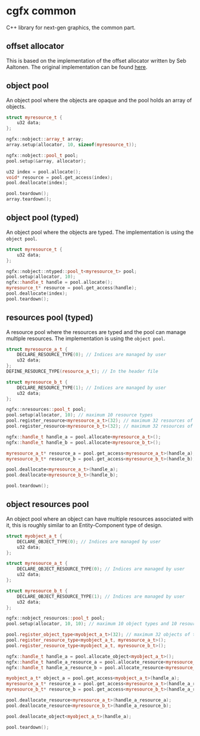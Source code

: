 # cgfx common

C++ library for next-gen graphics, the common part.

## offset allocator

This is based on the implementation of the offset allocator written by Seb Aaltonen. The original implementation can be found
[here](https://github.com/sebbbi/OffsetAllocator).

## object pool

An object pool where the objects are opaque and the pool holds an array of objects.

```c++
struct myresource_t {
    u32 data;
};

ngfx::nobject::array_t array;
array.setup(allocator, 10, sizeof(myresource_t));

ngfx::nobject::pool_t pool;
pool.setup(&array, allocator);

u32 index = pool.allocate();
void* resource = pool.get_access(index);
pool.deallocate(index);

pool.teardown();
array.teardown();
```

## object pool (typed)

An object pool where the objects are typed. The implementation is using the `object pool`.

```c++
struct myresource_t {
    u32 data;
};

ngfx::nobject::ntyped::pool_t<myresource_t> pool;
pool.setup(allocator, 10);
ngfx::handle_t handle = pool.allocate();
myresource_t* resource = pool.get_access(handle);
pool.deallocate(index);
pool.teardown();
```

## resources pool (typed)

A resource pool where the resources are typed and the pool can manage multiple resources. The implementation is using the `object pool`.

```c++
struct myresource_a_t {
    DECLARE_RESOURCE_TYPE(0); // Indices are managed by user
    u32 data;
};
DEFINE_RESOURCE_TYPE(resource_a_t); // In the header file

struct myresource_b_t {
    DECLARE_RESOURCE_TYPE(1); // Indices are managed by user
    u32 data;
};

ngfx::nresources::pool_t pool;
pool.setup(allocator, 10); // maximum 10 resource types
pool.register_resource<myresource_a_t>(32); // maximum 32 resources of type myresource_a_t
pool.register_resource<myresource_b_t>(32); // maximum 32 resources of type myresource_b_t

ngfx::handle_t handle_a = pool.allocate<myresource_a_t>();
ngfx::handle_t handle_b = pool.allocate<myresource_b_t>();

myresource_a_t* resource_a = pool.get_access<myresource_a_t>(handle_a);
myresource_b_t* resource_b = pool.get_access<myresource_b_t>(handle_b);

pool.deallocate<myresource_a_t>(handle_a);
pool.deallocate<myresource_b_t>(handle_b);

pool.teardown();
```


## object resources pool

An object pool where an object can have multiple resources associated with it, this is roughly similar to an Entity-Component type of design.

```c++
struct myobject_a_t {
    DECLARE_OBJECT_TYPE(0); // Indices are managed by user
    u32 data;
};

struct myresource_a_t {
    DECLARE_OBJECT_RESOURCE_TYPE(0); // Indices are managed by user
    u32 data;
};

struct myresource_b_t {
    DECLARE_OBJECT_RESOURCE_TYPE(1); // Indices are managed by user
    u32 data;
};

ngfx::nobject_resources::pool_t pool;
pool.setup(allocator, 10, 10); // maximum 10 object types and 10 resource types

pool.register_object_type<myobject_a_t>(32); // maximum 32 objects of type myobject_a_t
pool.register_resource_type<myobject_a_t, myresource_a_t>(); 
pool.register_resource_type<myobject_a_t, myresource_b_t>(); 

ngfx::handle_t handle_a = pool.allocate_object<myobject_a_t>();
ngfx::handle_t handle_a_resource_a = pool.allocate_resource<myresource_a_t>(handle_a);
ngfx::handle_t handle_a_resource_b = pool.allocate_resource<myresource_b_t>(handle_a);

myobject_a_t* object_a = pool.get_access<myobject_a_t>(handle_a);
myresource_a_t* resource_a = pool.get_access<myresource_a_t>(handle_a_resource_a);
myresource_b_t* resource_b = pool.get_access<myresource_b_t>(handle_a_resource_b);

pool.deallocate_resource<myresource_a_t>(handle_a_resource_a);
pool.deallocate_resource<myresource_b_t>(handle_a_resource_b);

pool.deallocate_object<myobject_a_t>(handle_a);

pool.teardown();
```
